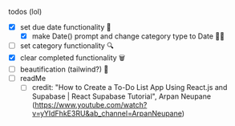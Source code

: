 todos (lol)
- [x] set due date functionality 📆
    - [x] make Date() prompt and change category type to Date 😵‍💫
- [ ] set category functionality 🔍
- [x] clear completed functionality 🗑️
- [ ] beautification (tailwind?) 🎀
- [ ] readMe
    - [ ] credit: "How to Create a To-Do List App Using React.js and Supabase | React Supabase Tutorial", Arpan Neupane (https://www.youtube.com/watch?v=yYIdFhkE3RU&ab_channel=ArpanNeupane)